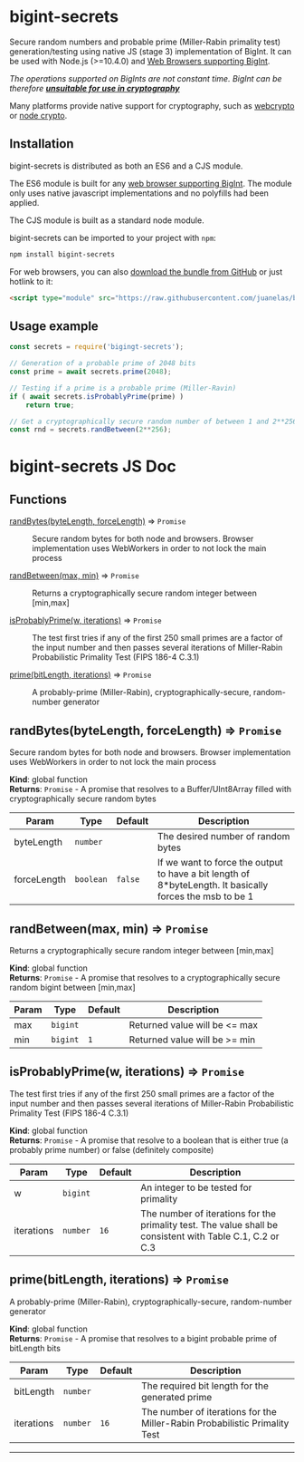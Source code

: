 # bigint-secrets 

Secure random numbers and probable prime (Miller-Rabin primality test) generation/testing using native JS (stage 3) implementation of BigInt. It can be used with Node.js (>=10.4.0) and [Web Browsers supporting BigInt](https://developer.mozilla.org/en-US/docs/Web/JavaScript/Reference/Global_Objects/BigInt#Browser_compatibility).

_The operations supported on BigInts are not constant time. BigInt can be therefore **[unsuitable for use in cryptography](https://www.chosenplaintext.ca/articles/beginners-guide-constant-time-cryptography.html)**_

Many platforms provide native support for cryptography, such as [webcrypto](https://w3c.github.io/webcrypto/Overview.html) or [node crypto](https://nodejs.org/dist/latest/docs/api/crypto.html).

## Installation
bigint-secrets is distributed as both an ES6 and a CJS module.

The ES6 module is built for any [web browser supporting BigInt](https://developer.mozilla.org/en-US/docs/Web/JavaScript/Reference/Global_Objects/BigInt#Browser_compatibility). The module only uses native javascript implementations and no polyfills had been applied.

The CJS module is built as a standard node module.

bigint-secrets can be imported to your project with `npm`:
```bash
npm install bigint-secrets
```

For web browsers, you can also [download the bundle from GitHub](https://raw.githubusercontent.com/juanelas/bigint-secrets/master/dist/bigint-secrets-latest.browser.mod.min.js) or just hotlink to it:
```html
<script type="module" src="https://raw.githubusercontent.com/juanelas/bigint-secrets/master/dist/bigint-secrets-latest.browser.mod.min.js"></script>
```

## Usage example

```javascript
const secrets = require('bigingt-secrets');

// Generation of a probable prime of 2048 bits
const prime = await secrets.prime(2048);

// Testing if a prime is a probable prime (Miller-Ravin)
if ( await secrets.isProbablyPrime(prime) )
    return true;

// Get a cryptographically secure random number of between 1 and 2**256 bits.
const rnd = secrets.randBetween(2**256);
```

# bigint-secrets JS Doc

## Functions

<dl>
<dt><a href="#randBytes">randBytes(byteLength, forceLength)</a> ⇒ <code>Promise</code></dt>
<dd><p>Secure random bytes for both node and browsers. Browser implementation uses WebWorkers in order to not lock the main process</p>
</dd>
<dt><a href="#randBetween">randBetween(max, min)</a> ⇒ <code>Promise</code></dt>
<dd><p>Returns a cryptographically secure random integer between [min,max]</p>
</dd>
<dt><a href="#isProbablyPrime">isProbablyPrime(w, iterations)</a> ⇒ <code>Promise</code></dt>
<dd><p>The test first tries if any of the first 250 small primes are a factor of the input number and then passes several iterations of Miller-Rabin Probabilistic Primality Test (FIPS 186-4 C.3.1)</p>
</dd>
<dt><a href="#prime">prime(bitLength, iterations)</a> ⇒ <code>Promise</code></dt>
<dd><p>A probably-prime (Miller-Rabin), cryptographically-secure, random-number generator</p>
</dd>
</dl>

<a name="randBytes"></a>

## randBytes(byteLength, forceLength) ⇒ <code>Promise</code>
Secure random bytes for both node and browsers. Browser implementation uses WebWorkers in order to not lock the main process

**Kind**: global function  
**Returns**: <code>Promise</code> - A promise that resolves to a Buffer/UInt8Array filled with cryptographically secure random bytes  

| Param | Type | Default | Description |
| --- | --- | --- | --- |
| byteLength | <code>number</code> |  | The desired number of random bytes |
| forceLength | <code>boolean</code> | <code>false</code> | If we want to force the output to have a bit length of 8*byteLength. It basically forces the msb to be 1 |

<a name="randBetween"></a>

## randBetween(max, min) ⇒ <code>Promise</code>
Returns a cryptographically secure random integer between [min,max]

**Kind**: global function  
**Returns**: <code>Promise</code> - A promise that resolves to a cryptographically secure random bigint between [min,max]  

| Param | Type | Default | Description |
| --- | --- | --- | --- |
| max | <code>bigint</code> |  | Returned value will be <= max |
| min | <code>bigint</code> | <code>1</code> | Returned value will be >= min |

<a name="isProbablyPrime"></a>

## isProbablyPrime(w, iterations) ⇒ <code>Promise</code>
The test first tries if any of the first 250 small primes are a factor of the input number and then passes several iterations of Miller-Rabin Probabilistic Primality Test (FIPS 186-4 C.3.1)

**Kind**: global function  
**Returns**: <code>Promise</code> - A promise that resolve to a boolean that is either true (a probably prime number) or false (definitely composite)  

| Param | Type | Default | Description |
| --- | --- | --- | --- |
| w | <code>bigint</code> |  | An integer to be tested for primality |
| iterations | <code>number</code> | <code>16</code> | The number of iterations for the primality test. The value shall be consistent with Table C.1, C.2 or C.3 |

<a name="prime"></a>

## prime(bitLength, iterations) ⇒ <code>Promise</code>
A probably-prime (Miller-Rabin), cryptographically-secure, random-number generator

**Kind**: global function  
**Returns**: <code>Promise</code> - A promise that resolves to a bigint probable prime of bitLength bits  

| Param | Type | Default | Description |
| --- | --- | --- | --- |
| bitLength | <code>number</code> |  | The required bit length for the generated prime |
| iterations | <code>number</code> | <code>16</code> | The number of iterations for the Miller-Rabin Probabilistic Primality Test |


* * *
